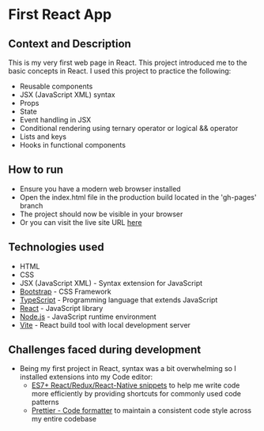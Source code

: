 # First React App
## Context and Description
This is my very first web page in React. This project introduced me to the basic concepts in React. I used this project to practice the following:
* Reusable components
* JSX (JavaScript XML) syntax
* Props
* State
* Event handling in JSX
* Conditional rendering using ternary operator or logical && operator
* Lists and keys
* Hooks in functional components
## How to run
* Ensure you have a modern web browser installed
* Open the index.html file in the production build located in the 'gh-pages' branch
* The project should now be visible in your browser
* Or you can visit the live site URL [here](https://arinzegit.github.io/First-React-App/)
## Technologies used
* HTML
* CSS
* JSX (JavaScript XML) - Syntax extension for JavaScript
* [Bootstrap](https://getbootstrap.com/) - CSS Framework
* [TypeScript](https://www.typescriptlang.org/) - Programming language that extends JavaScript
* [React](https://react.dev/) - JavaScript library
* [Node.js](https://nodejs.org/) - JavaScript runtime environment
* [Vite](https://vitejs.dev/) - React build tool with local development server
## Challenges faced during development
* Being my first project in React, syntax was a bit overwhelming so I installed extensions into my Code editor:
  * [ES7+ React/Redux/React-Native snippets](https://marketplace.visualstudio.com/items?itemName=dsznajder.es7-react-js-snippets) to help me write code more efficiently by providing shortcuts for commonly used code patterns
  * [Prettier - Code formatter](https://prettier.io/) to maintain a consistent code style across my entire codebase 
